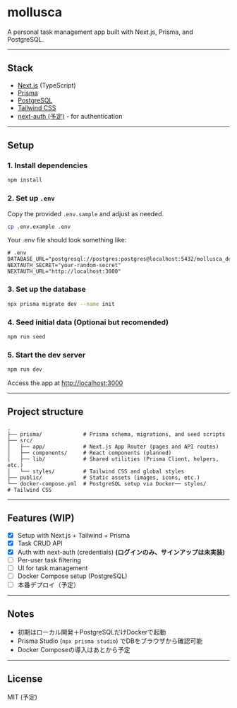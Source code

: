 # mollusca

A personal task management app built with Next.js, Prisma, and PostgreSQL.


---

## Stack

- [Next.js](https://nextjs.org/) (TypeScript)
- [Prisma](https://www.prisma.io/)
- [PostgreSQL](https://www.postgresql.org/)
- [Tailwind CSS](https://tailwindcss.com/)
- [next-auth (予定)](https://next-auth.js.org/) - for authentication

---

## Setup

### 1. Install dependencies

```bash
npm install
```

### 2. Set up `.env`

Copy the provided `.env.sample` and adjust as needed.
```bash
cp .env.example .env
```
Your .env file should look something like:
```dotenv
# .env
DATABASE_URL="postgresql://postgres:postgres@localhost:5432/mollusca_dev"
NEXTAUTH_SECRET="your-random-secret"
NEXTAUTH_URL="http://localhost:3000"
```

### 3. Set up the database

```bash
npx prisma migrate dev --name init
```

### 4. Seed initial data (Optionai but recomended)

```bash
npm run seed
```

### 5. Start the dev server

```bash
npm run dev
```
Access the app at [http://localhost:3000](http://localhost:3000)

---

##  Project structure

```text
.
├── prisma/             # Prisma schema, migrations, and seed scripts
├── src/
│   ├── app/            # Next.js App Router (pages and API routes)
│   ├── components/     # React components (planned)
│   ├── lib/            # Shared utilities (Prisma Client, helpers, etc.)
│   └── styles/         # Tailwind CSS and global styles
├── public/             # Static assets (images, icons, etc.)
└── docker-compose.yml  # PostgreSQL setup via Docker── styles/             # Tailwind CSS
```

---

## Features (WIP)

- [x] Setup with Next.js + Tailwind + Prisma
- [x] Task CRUD API
- [x] Auth with next-auth (credentials) **(ログインのみ、サインアップは未実装)**
- [ ] Per-user task filtering
- [ ] UI for task management
- [ ] Docker Compose setup (PostgreSQL)
- [ ] 本番デプロイ（予定）

---

## Notes

- 初期はローカル開発＋PostgreSQLだけDockerで起動
- Prisma Studio (`npx prisma studio`) でDBをブラウザから確認可能
- Docker Composeの導入はあとから予定

---

## License

MIT (予定)

